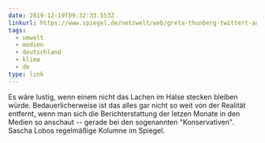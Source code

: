 ```yaml
---
date: 2019-12-19T09:32:33.553Z  
linkurl: https://www.spiegel.de/netzwelt/web/greta-thunberg-twittert-advent-advent-das-internet-brennt-a-1301876.html
tags:
  - umwelt
  - medien
  - deutschland
  - klima
  - de
type: link
---
```

Es wäre lustig, wenn einem nicht das Lachen im Halse stecken bleiben würde. Bedauerlicherweise ist das alles gar nicht so weit von der Realität entfernt, wenn man sich die Berichterstattung der letzen Monate in den Medien so anschaut -- gerade bei den sogenannten "Konservativen". Sascha Lobos regelmäßige Kolumne im Spiegel.
